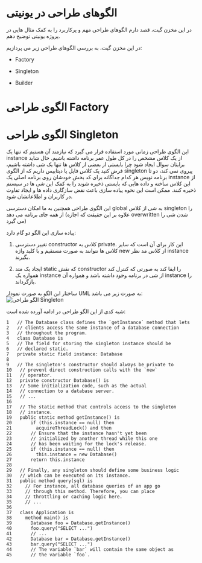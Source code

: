 # الگوهای طراحی در یونیتی

در این مخزن گیت، قصد دارم الگوهای طراحی مهم و پرکاربرد را به کمک مثال هایی در پروژه یونیتی توضیح دهم.

در این مخزن گیت، به بررسی الگوهای طراحی زیر می پردازیم:

+ Factory

+ Singleton

+ Builder

# الگوی طراحی Factory

# الگوی طراحی Singleton

این الگوی طراحی زمانی مورد استفاده قرار می گیرد که نیازمند آن هستیم که تنها یک instance از یک کلاس مشخص را در کل طول عمر برنامه داشته باشیم. حال شاید برایتان سوال ایجاد شود چرا بایستی از بعضی از کلاس ها تنها یک شی داشته باشیم، فرض کنید یک کلاس فایل یا دیتابیس داریم که از الگوی singleton پیروی نمی کند، دو تا برنامه نویس هر کدام جداگانه برای کد بخش خودشان روی برنامه اصلی یک instance از این کلاس ساخته و داده هایی که بایستی ذخیره شوند را به کمک این شی ها در سیستم ذخیره کنند. ممکن است این نحوه پیاده سازی باعث نقض سازگاری داده ها و ایجاد تفاوت در کاربران و اطلاعاتشان شود.

این الگوی طراحی همچنین به ما امکان دسترسی global به شی از کلاس singleton را از همه جای برنامه می دهد (علاوه بر این حقیقت که اجازه overwritten شدن  شی را می گیرد)

پیاده سازی این الگو دو گام دارد:

1. تغییر دسترسی constructor کلاس به private. این کار برای آن است که سایر کلاس ها نتوانند به صورت مستقیم و با کلید واژه new از کلاس مد نظر instance بگیرند.

2. ایجاد یک متد static که نقش constructor را ایفا کند به صورتی که کنترل کند همواره یک instance از شی در برنامه وجود داشته باشد و همواره آن instance را بازگرداند.

ساختار این الگو به صورت نمودار UML به صورت زیر می باشد:
![الگو طراحی Singleton](https://s8.uupload.ir/files/singleton_b7qf.png)

شبه کدی از این الگو طراحی در ادامه آورده شده است:
```
1   // The Database class defines the `getInstance` method that lets
2   // clients access the same instance of a database connection
3   // throughout the program.
4   class Database is
5   // The field for storing the singleton instance should be
6   // declared static.
7   private static field instance: Database
8
9   // The singleton's constructor should always be private to
10   // prevent direct construction calls with the `new`
11   // operator.
12   private constructor Database() is
13   // Some initialization code, such as the actual
14   // connection to a database server.
15   // ...
16
17   // The static method that controls access to the singleton
18   // instance.
19   public static method getInstance() is
20       if (this.instance == null) then
21         acquireThreadLock() and then
22       // Ensure that the instance hasn't yet been
23       // initialized by another thread while this one
24       // has been waiting for the lock's release.
25       if (this.instance == null) then
26         this.instance = new Database()
27       return this.instance
28
29   // Finally, any singleton should define some business logic
30   // which can be executed on its instance.
31   public method query(sql) is
32     // For instance, all database queries of an app go
33     // through this method. Therefore, you can place
34     // throttling or caching logic here.
35     // ...
36
37   class Application is
38     method main() is
39       Database foo = Database.getInstance()
40       foo.query("SELECT ...")
41       // ...
42       Database bar = Database.getInstance()
43       bar.query("SELECT ...")
44       // The variable `bar` will contain the same object as
45       // the variable `foo`.
```

